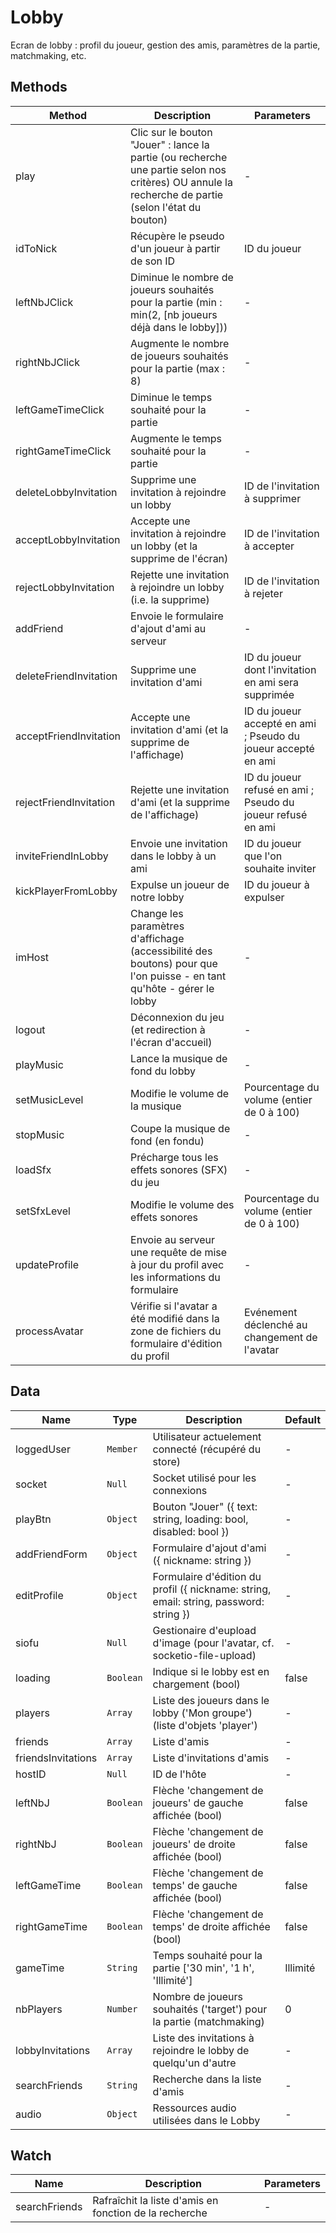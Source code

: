 # Lobby

Ecran de lobby : profil du joueur, gestion des amis, paramètres de la partie, matchmaking, etc.

## Methods

<!-- @vuese:Lobby:methods:start -->
|Method|Description|Parameters|
|---|---|---|
|play|Clic sur le bouton "Jouer" : lance la partie (ou recherche une partie selon nos critères) OU annule la recherche de partie (selon l'état du bouton)|-|
|idToNick|Récupère le pseudo d'un joueur à partir de son ID|ID du joueur|
|leftNbJClick|Diminue le nombre de joueurs souhaités pour la partie (min : min(2, [nb joueurs déjà dans le lobby]))|-|
|rightNbJClick|Augmente le nombre de joueurs souhaités pour la partie (max : 8)|-|
|leftGameTimeClick|Diminue le temps souhaité pour la partie|-|
|rightGameTimeClick|Augmente le temps souhaité pour la partie|-|
|deleteLobbyInvitation|Supprime une invitation à rejoindre un lobby|ID de l'invitation à supprimer|
|acceptLobbyInvitation|Accepte une invitation à rejoindre un lobby (et la supprime de l'écran)|ID de l'invitation à accepter|
|rejectLobbyInvitation|Rejette une invitation à rejoindre un lobby (i.e. la supprime)|ID de l'invitation à rejeter|
|addFriend|Envoie le formulaire d'ajout d'ami au serveur|-|
|deleteFriendInvitation|Supprime une invitation d'ami|ID du joueur dont l'invitation en ami sera supprimée|
|acceptFriendInvitation|Accepte une invitation d'ami (et la supprime de l'affichage)|ID du joueur accepté en ami ; Pseudo du joueur accepté en ami|
|rejectFriendInvitation|Rejette une invitation d'ami (et la supprime de l'affichage)|ID du joueur refusé en ami ; Pseudo du joueur refusé en ami|
|inviteFriendInLobby|Envoie une invitation dans le lobby à un ami|ID du joueur que l'on souhaite inviter|
|kickPlayerFromLobby|Expulse un joueur de notre lobby|ID du joueur à expulser|
|imHost|Change les paramètres d'affichage (accessibilité des boutons) pour que l'on puisse - en tant qu'hôte - gérer le lobby|-|
|logout|Déconnexion du jeu (et redirection à l'écran d'accueil)|-|
|playMusic|Lance la musique de fond du lobby|-|
|setMusicLevel|Modifie le volume de la musique|Pourcentage du volume (entier de 0 à 100)|
|stopMusic|Coupe la musique de fond (en fondu)|-|
|loadSfx|Précharge tous les effets sonores (SFX) du jeu|-|
|setSfxLevel|Modifie le volume des effets sonores|Pourcentage du volume (entier de 0 à 100)|
|updateProfile|Envoie au serveur une requête de mise à jour du profil avec les informations du formulaire|-|
|processAvatar|Vérifie si l'avatar a été modifié dans la zone de fichiers du formulaire d'édition du profil|Evénement déclenché au changement de l'avatar|

<!-- @vuese:Lobby:methods:end -->


## Data

<!-- @vuese:Lobby:data:start -->
|Name|Type|Description|Default|
|---|---|---|---|
|loggedUser|`Member`|Utilisateur actuelement connecté (récupéré du store)|-|
|socket|`Null`|Socket utilisé pour les connexions|-|
|playBtn|`Object`|Bouton "Jouer" ({ text: string, loading: bool, disabled: bool })|-|
|addFriendForm|`Object`|Formulaire d'ajout d'ami ({ nickname: string })|-|
|editProfile|`Object`|Formulaire d'édition du profil ({ nickname: string, email: string, password: string })|-|
|siofu|`Null`|Gestionaire d'eupload d'image (pour l'avatar, cf. socketio-file-upload)|-|
|loading|`Boolean`|Indique si le lobby est en chargement (bool)|false|
|players|`Array`|Liste des joueurs dans le lobby ('Mon groupe') (liste d'objets 'player')|-|
|friends|`Array`|Liste d'amis|-|
|friendsInvitations|`Array`|Liste d'invitations d'amis|-|
|hostID|`Null`|ID de l'hôte|-|
|leftNbJ|`Boolean`|Flèche 'changement de joueurs' de gauche affichée (bool)|false|
|rightNbJ|`Boolean`|Flèche 'changement de joueurs' de droite affichée (bool)|false|
|leftGameTime|`Boolean`|Flèche 'changement de temps' de gauche affichée (bool)|false|
|rightGameTime|`Boolean`|Flèche 'changement de temps' de droite affichée (bool)|false|
|gameTime|`String`|Temps souhaité pour la partie ['30 min', '1 h', 'Illimité']|Illimité|
|nbPlayers|`Number`|Nombre de joueurs souhaités ('target') pour la partie (matchmaking)|0|
|lobbyInvitations|`Array`|Liste des invitations à rejoindre le lobby de quelqu'un d'autre|-|
|searchFriends|`String`|Recherche dans la liste d'amis|-|
|audio|`Object`|Ressources audio utilisées dans le Lobby|-|

<!-- @vuese:Lobby:data:end -->


## Watch

<!-- @vuese:Lobby:watch:start -->
|Name|Description|Parameters|
|---|---|---|
|searchFriends|Rafraîchit la liste d'amis en fonction de la recherche|-|

<!-- @vuese:Lobby:watch:end -->


